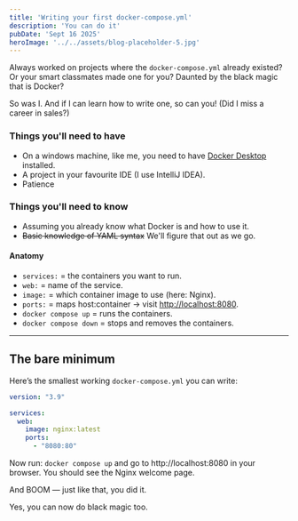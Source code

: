 ```yaml
---
title: 'Writing your first docker-compose.yml'
description: 'You can do it'
pubDate: 'Sept 16 2025'
heroImage: '../../assets/blog-placeholder-5.jpg'
---
```


Always worked on projects where the `docker-compose.yml` already existed? Or your smart classmates made one for you?
Daunted by the black magic that is Docker?

So was I. And if I can learn how to write one, so can you! (Did I miss a career in sales?)
### Things you'll need to have
- On a windows machine, like me, you need to have [Docker Desktop](https://www.docker.com/products/docker-desktop/) installed.
- A project in your favourite IDE (I use IntelliJ IDEA).
- Patience

### Things you'll need to know
- Assuming you already know what Docker is and how to use it.
- ~~Basic knowledge of YAML syntax~~ We'll figure that out as we go.

#### Anatomy
- `services:` = the containers you want to run.
- `web:` = name of the service.
- `image:` = which container image to use (here: Nginx).
- `ports:` = maps host:container → visit <http://localhost:8080>.
- `docker compose up` = runs the containers.
- `docker compose down` = stops and removes the containers.

---

## The bare minimum

Here’s the smallest working `docker-compose.yml` you can write:

```yaml
version: "3.9"

services:
  web:
    image: nginx:latest
    ports:
      - "8080:80"
````

Now run:
`docker compose up` and go to http://localhost:8080 in your browser. You should see the Nginx welcome page.

And BOOM — just like that, you did it.

Yes, you can now do black magic too. 